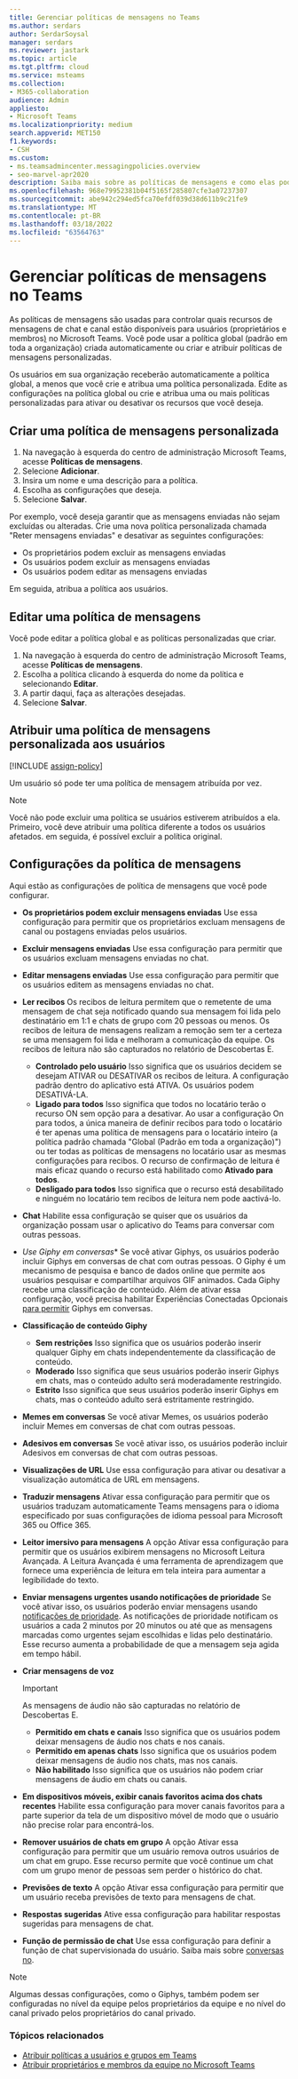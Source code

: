 ```yaml
---
title: Gerenciar políticas de mensagens no Teams
ms.author: serdars
author: SerdarSoysal
manager: serdars
ms.reviewer: jastark
ms.topic: article
ms.tgt.pltfrm: cloud
ms.service: msteams
ms.collection:
- M365-collaboration
audience: Admin
appliesto:
- Microsoft Teams
ms.localizationpriority: medium
search.appverid: MET150
f1.keywords:
- CSH
ms.custom:
- ms.teamsadmincenter.messagingpolicies.overview
- seo-marvel-apr2020
description: Saiba mais sobre as políticas de mensagens e como elas podem ser usadas para controlar as mensagens de chat no Teams.
ms.openlocfilehash: 968e79952381b04f5165f285807cfe3a07237307
ms.sourcegitcommit: abe942c294ed5fca70efdf039d38d611b9c21fe9
ms.translationtype: MT
ms.contentlocale: pt-BR
ms.lasthandoff: 03/18/2022
ms.locfileid: "63564763"
---
```

# <a name="manage-messaging-policies-in-teams"></a>Gerenciar políticas de mensagens no Teams

<!--- Add zone marker here--->

As políticas de mensagens são usadas para controlar quais recursos de mensagens de chat e canal estão disponíveis para usuários (proprietários e membros[)](assign-roles-permissions.md) no Microsoft Teams. Você pode usar a política global (padrão em toda a organização) criada automaticamente ou criar e atribuir políticas de mensagens personalizadas.

Os usuários em sua organização receberão automaticamente a política global, a menos que você crie e atribua uma política personalizada. Edite as configurações na política global ou crie e atribua uma ou mais políticas personalizadas para ativar ou desativar os recursos que você deseja.

## <a name="create-a-custom-messaging-policy"></a>Criar uma política de mensagens personalizada

1. Na navegação à esquerda do centro de administração Microsoft Teams, acesse **Políticas de mensagens**.
2. Selecione **Adicionar**.
3. Insira um nome e uma descrição para a política.
4. Escolha as configurações que deseja.
5. Selecione **Salvar**.

Por exemplo, você deseja garantir que as mensagens enviadas não sejam excluídas ou alteradas. Crie uma nova política personalizada chamada "Reter mensagens enviadas" e desativar as seguintes configurações:

- Os proprietários podem excluir as mensagens enviadas
- Os usuários podem excluir as mensagens enviadas
- Os usuários podem editar as mensagens enviadas

Em seguida, atribua a política aos usuários.

## <a name="edit-a-messaging-policy"></a>Editar uma política de mensagens

Você pode editar a política global e as políticas personalizadas que criar.

1. Na navegação à esquerda do centro de administração Microsoft Teams, acesse **Políticas de mensagens**.
2. Escolha a política clicando à esquerda do nome da política e selecionando **Editar**.
3. A partir daqui, faça as alterações desejadas.
4. Selecione **Salvar**.

## <a name="assign-a-custom-messaging-policy-to-users"></a>Atribuir uma política de mensagens personalizada aos usuários

[!INCLUDE [assign-policy](includes/assign-policy.md)]

Um usuário só pode ter uma política de mensagem atribuída por vez.

> [!NOTE]
> Você não pode excluir uma política se usuários estiverem atribuídos a ela. Primeiro, você deve atribuir uma política diferente a todos os usuários afetados. em seguida, é possível excluir a política original.

<!--- End zone marker here--->

## <a name="messaging-policy-settings"></a>Configurações da política de mensagens

Aqui estão as configurações de política de mensagens que você pode configurar.

- **Os proprietários podem excluir mensagens enviadas**  Use essa configuração para permitir que os proprietários excluam mensagens de canal ou postagens enviadas pelos usuários.
- **Excluir mensagens enviadas** Use essa configuração para permitir que os usuários excluam mensagens enviadas no chat.
- **Editar mensagens enviadas** Use essa configuração para permitir que os usuários editem as mensagens enviadas no chat.
- **Ler recibos** Os recibos de leitura permitem que o remetente de uma mensagem de chat seja notificado quando sua mensagem foi lida pelo destinatário em 1:1 e chats de grupo com 20 pessoas ou menos. Os recibos de leitura de mensagens realizam a remoção sem ter a certeza se uma mensagem foi lida e melhoram a comunicação da equipe. Os recibos de leitura não são capturados no relatório de Descobertas E.  
    - **Controlado pelo usuário** Isso significa que os usuários decidem se desejam ATIVAR ou DESATIVAR os recibos de leitura. A configuração padrão dentro do aplicativo está ATIVA. Os usuários podem DESATIVÁ-LA.
    - **Ligado para todos** Isso significa que todos no locatário terão o recurso ON sem opção para a desativar. Ao usar a  configuração On para todos, a única maneira de definir recibos para todo o locatário é ter apenas uma política de mensagens para o locatário inteiro (a política padrão chamada "Global (Padrão em toda a organização)") ou ter todas as políticas de mensagens no locatário usar as mesmas configurações para recibos. O recurso de confirmação de leitura é mais eficaz quando o recurso está habilitado como **Ativado para todos**.
    - **Desligado para todos** Isso significa que o recurso está desabilitado e ninguém no locatário tem recibos de leitura nem pode aactivá-lo.
<a name="bkchat"> </a>

- **Chat**  Habilite essa configuração se quiser que os usuários da organização possam usar o aplicativo do Teams para conversar com outras pessoas.
- *Use Giphy em conversas** Se você ativar Giphys, os usuários poderão incluir Giphys em conversas de chat com outras pessoas. O Giphy é um mecanismo de pesquisa e banco de dados online que permite aos usuários pesquisar e compartilhar arquivos GIF animados. Cada Giphy recebe uma classificação de conteúdo. Além de ativar essa configuração, você precisa habilitar Experiências Conectadas Opcionais [para permitir](/deployoffice/privacy/manage-privacy-controls#policy-setting-for-optional-connected-experiences) Giphys em conversas.
- **Classificação de conteúdo Giphy**
  - **Sem restrições** Isso significa que os usuários poderão inserir qualquer Giphy em chats independentemente da classificação de conteúdo.
  - **Moderado**  Isso significa que seus usuários poderão inserir Giphys em chats, mas o conteúdo adulto será moderadamente restringido.
  - **Estrito**  Isso significa que seus usuários poderão inserir Giphys em chats, mas o conteúdo adulto será estritamente restringido.
- **Memes em conversas** Se você ativar Memes, os usuários poderão incluir Memes em conversas de chat com outras pessoas.
- **Adesivos em conversas** Se você ativar isso, os usuários poderão incluir Adesivos em conversas de chat com outras pessoas.
- **Visualizações de URL** Use essa configuração para ativar ou desativar a visualização automática de URL em mensagens.
- **Traduzir mensagens** Ativar essa configuração para permitir que os usuários traduzam automaticamente Teams mensagens para o idioma especificado por suas configurações de idioma pessoal para Microsoft 365 ou Office 365.
- **Leitor imersivo para mensagens** A opção Ativar essa configuração para permitir que os usuários exibirem mensagens no Microsoft Leitura Avançada. A Leitura Avançada é uma ferramenta de aprendizagem que fornece uma experiência de leitura em tela inteira para aumentar a legibilidade do texto.
- **Enviar mensagens urgentes usando notificações de prioridade** Se você ativar isso, os usuários poderão enviar mensagens usando [notificações de prioridade](https://support.microsoft.com/article/mark-a-message-as-important-or-urgent-in-teams-ea99d5b6-1317-4550-8d75-86ff14cd4462). As notificações de prioridade notificam os usuários a cada 2 minutos por 20 minutos ou até que as  mensagens marcadas como urgentes sejam escolhidas e lidas pelo destinatário. Esse recurso aumenta a probabilidade de que a mensagem seja agida em tempo hábil.
- **Criar mensagens de voz**
  > [!Important]
  > As mensagens de áudio não são capturadas no relatório de Descobertas E.
  - **Permitido em chats e canais** Isso significa que os usuários podem deixar mensagens de áudio nos chats e nos canais.
  - **Permitido em apenas chats** Isso significa que os usuários podem deixar mensagens de áudio nos chats, mas nos canais.
  - **Não habilitado** Isso significa que os usuários não podem criar mensagens de áudio em chats ou canais.  
- **Em dispositivos móveis, exibir canais favoritos acima dos chats recentes** Habilite essa configuração para mover canais favoritos para a parte superior da tela de um dispositivo móvel de modo que o usuário não precise rolar para encontrá-los.
- **Remover usuários de chats em grupo** A opção Ativar essa configuração para permitir que um usuário remova outros usuários de um chat em grupo. Esse recurso permite que você continue um chat com um grupo menor de pessoas sem perder o histórico do chat.
- **Previsões de texto** A opção Ativar essa configuração para permitir que um usuário receba previsões de texto para mensagens de chat.
- **Respostas sugeridas**  Ative essa configuração para habilitar respostas sugeridas para mensagens de chat.
- **Função de permissão de chat** Use essa configuração para definir a função de chat supervisionada do usuário.  Saiba mais sobre [conversas no](supervise-chats-edu.md).

> [!NOTE]
> Algumas dessas configurações, como o Giphys, também podem ser configuradas no nível da equipe pelos proprietários da equipe e no nível do canal privado pelos proprietários do canal privado.

### <a name="related-topics"></a>Tópicos relacionados

- [Atribuir políticas a usuários e grupos em Teams](assign-policies-users-and-groups.md)
- [Atribuir proprietários e membros da equipe no Microsoft Teams](assign-roles-permissions.md)
